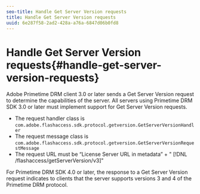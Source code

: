 ```yaml
---
seo-title: Handle Get Server Version requests
title: Handle Get Server Version requests
uuid: 6e287f58-2ad2-428a-a76a-6847d06b0fd8
---
```


# Handle Get Server Version requests{#handle-get-server-version-requests}

Adobe Primetime DRM client 3.0 or later sends a Get Server Version request to determine the capabilities of the server. All servers using Primetime DRM SDK 3.0 or later must implement support for Get Server Version requests.

* The request handler class is `com.adobe.flashaccess.sdk.protocol.getversion.GetServerVersionHandler` 
* The request message class is `com.adobe.flashaccess.sdk.protocol.getversion.GetServerVersionRequestMessage` 
* The request URL must be “License Server URL in metadata” + " [!DNL /flashaccess/getServerVersion/v3]"

For Primetime DRM SDK 4.0 or later, the response to a Get Server Version request indicates to clients that the server supports versions 3 and 4 of the Primetime DRM protocol. 
